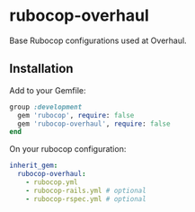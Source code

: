 # rubocop-overhaul

Base Rubocop configurations used at Overhaul.

## Installation

Add to your Gemfile:

```ruby
group :development
  gem 'rubocop', require: false
  gem 'rubocop-overhaul', require: false
end
```

On your rubocop configuration:

```yml
inherit_gem:
  rubocop-overhaul:
    - rubocop.yml
    - rubocop-rails.yml # optional
    - rubocop-rspec.yml # optional
```
